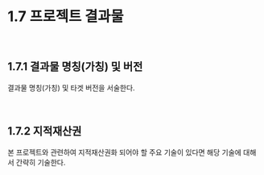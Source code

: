 # 1.7 프로젝트 결과물

<br/>

## 1.7.1 결과물 명칭(가칭) 및 버전

결과물 명칭(가칭) 및 타겟 버전을 서술한다.

<br/>

## 1.7.2 지적재산권

본 프로젝트와 관련하여 지적재산권화 되어야 할 주요 기술이 있다면 해당 기술에 대해서 간략히 기술한다.